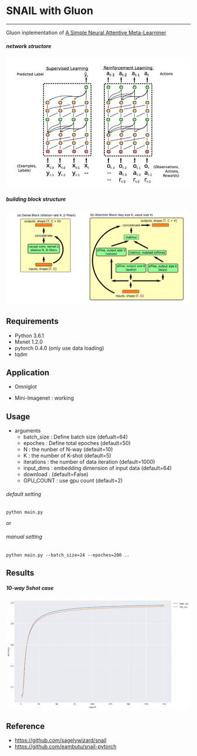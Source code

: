 # SNAIL with Gluon

---

Gluon inplementation of [A Simple Neural Attentive Meta-Learniner](hhttps://openreview.net/pdf?id=B1DmUzWAW)

##### network structore
![net_structure](assets/net_structure.png)

##### building block structure
![block_structure](assets/blocks.png)

## Requirements
- Python 3.6.1
- Mxnet 1.2.0
- pytorch 0.4.0 (only use data loading)
- tqdm

## Application
-  Omniglot

- Mini-Imagenet : working


## Usage

- arguments
  - batch_size : Define batch size (defualt=64)
  - epoches : Define total epoches (default=50)
  - N : the nunber of N-way (default=10)
  - K : the number of K-shot (default=5)
  - iterations : the number of data iteration (default=1000)
  - input_dims : embedding dimension of input data (default=64)
  - download :  (default=False)
  - GPU_COUNT : use gpu count  (default=2)


###### default setting
```
python main.py
``` 
or

###### manual setting
```
python main.py --batch_size=24 --epoches=200 ..
```

## Results
##### 10-way 5shot case
![perf_acc](assets/perf_acc.png)


## Reference
- https://github.com/sagelywizard/snail
- https://github.com/eambutu/snail-pytorch

